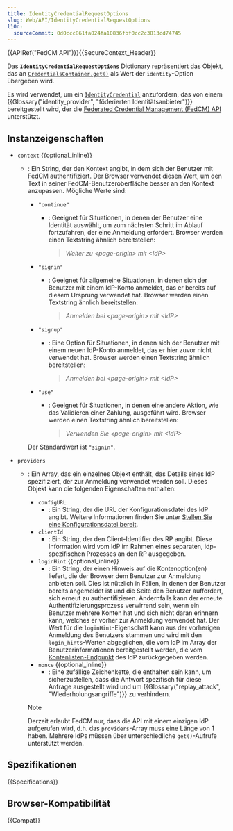 ```yaml
---
title: IdentityCredentialRequestOptions
slug: Web/API/IdentityCredentialRequestOptions
l10n:
  sourceCommit: 0d0ccc861fa024fa10836fbf0cc2c3813cd74745
---
```


{{APIRef("FedCM API")}}{{SecureContext_Header}}

Das **`IdentityCredentialRequestOptions`** Dictionary repräsentiert das Objekt, das an [`CredentialsContainer.get()`](/de/docs/Web/API/CredentialsContainer/get) als Wert der `identity`-Option übergeben wird.

Es wird verwendet, um ein [`IdentityCredential`](/de/docs/Web/API/IdentityCredential) anzufordern, das von einem {{Glossary("identity_provider", "föderierten Identitätsanbieter")}} bereitgestellt wird, der die [Federated Credential Management (FedCM) API](/de/docs/Web/API/FedCM_API) unterstützt.

## Instanzeigenschaften

- `context` {{optional_inline}}
  - : Ein String, der den Kontext angibt, in dem sich der Benutzer mit FedCM authentifiziert. Der Browser verwendet diesen Wert, um den Text in seiner FedCM-Benutzeroberfläche besser an den Kontext anzupassen. Mögliche Werte sind:
    - `"continue"`
      - : Geeignet für Situationen, in denen der Benutzer eine Identität auswählt, um zum nächsten Schritt im Ablauf fortzufahren, der eine Anmeldung erfordert. Browser werden einen Textstring ähnlich bereitstellen:

        > _Weiter zu \<page-origin\> mit \<IdP\>_

    - `"signin"`
      - : Geeignet für allgemeine Situationen, in denen sich der Benutzer mit einem IdP-Konto anmeldet, das er bereits auf diesem Ursprung verwendet hat. Browser werden einen Textstring ähnlich bereitstellen:

        > _Anmelden bei \<page-origin\> mit \<IdP\>_

    - `"signup"`
      - : Eine Option für Situationen, in denen sich der Benutzer mit einem neuen IdP-Konto anmeldet, das er hier zuvor nicht verwendet hat. Browser werden einen Textstring ähnlich bereitstellen:

        > _Anmelden bei \<page-origin\> mit \<IdP\>_

    - `"use"`
      - : Geeignet für Situationen, in denen eine andere Aktion, wie das Validieren einer Zahlung, ausgeführt wird. Browser werden einen Textstring ähnlich bereitstellen:

        > _Verwenden Sie \<page-origin\> mit \<IdP\>_

    Der Standardwert ist `"signin"`.

- `providers`
  - : Ein Array, das ein einzelnes Objekt enthält, das Details eines IdP spezifiziert, der zur Anmeldung verwendet werden soll. Dieses Objekt kann die folgenden Eigenschaften enthalten:
    - `configURL`
      - : Ein String, der die URL der Konfigurationsdatei des IdP angibt. Weitere Informationen finden Sie unter [Stellen Sie eine Konfigurationsdatei bereit](/de/docs/Web/API/FedCM_API/IDP_integration#provide_a_config_file_and_endpoints).
    - `clientId`
      - : Ein String, der den Client-Identifier des RP angibt. Diese Information wird vom IdP im Rahmen eines separaten, idp-spezifischen Prozesses an den RP ausgegeben.
    - `loginHint` {{optional_inline}}
      - : Ein String, der einen Hinweis auf die Kontenoption(en) liefert, die der Browser dem Benutzer zur Anmeldung anbieten soll. Dies ist nützlich in Fällen, in denen der Benutzer bereits angemeldet ist und die Seite den Benutzer auffordert, sich erneut zu authentifizieren. Andernfalls kann der erneute Authentifizierungsprozess verwirrend sein, wenn ein Benutzer mehrere Konten hat und sich nicht daran erinnern kann, welches er vorher zur Anmeldung verwendet hat. Der Wert für die `loginHint`-Eigenschaft kann aus der vorherigen Anmeldung des Benutzers stammen und wird mit den `login_hints`-Werten abgeglichen, die vom IdP im Array der Benutzerinformationen bereitgestellt werden, die vom [Kontenlisten-Endpunkt](/de/docs/Web/API/FedCM_API/IDP_integration#the_accounts_list_endpoint) des IdP zurückgegeben werden.
    - `nonce` {{optional_inline}}
      - : Eine zufällige Zeichenkette, die enthalten sein kann, um sicherzustellen, dass die Antwort spezifisch für diese Anfrage ausgestellt wird und um {{Glossary("replay_attack", "Wiederholungsangriffe")}} zu verhindern.

    > [!NOTE]
    > Derzeit erlaubt FedCM nur, dass die API mit einem einzigen IdP aufgerufen wird, d.h. das `providers`-Array muss eine Länge von 1 haben. Mehrere IdPs müssen über unterschiedliche `get()`-Aufrufe unterstützt werden.

## Spezifikationen

{{Specifications}}

## Browser-Kompatibilität

{{Compat}}
